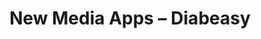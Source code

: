 ---
title: "New Media Apps &ndash; Diabeasy"
slug : diabeasy
description: "Opdracht: bedenk, ontwerp en maak een prototype van een smartwatch- en een smartphone-app, en maak er een promowebsite voor.<br><br>Diabeasy is een app voor diabetici die ervoor moet zorgen dat mensen met diabetes gedurende de hele dag een constante bloedsuikerspiegel hebben en het aantal insuline-injecties zo minimaal mogelijk kunnen houden."
tags:
  - name: Adobe XD
  - name: HTML
  - name: CSS
  - name: Jekyll
  - name: Sass
  - name: Markdown
  - name: JavaScript
type: intern
members:
    - name : "Stijn Gevens<br>&amp; Julie De Clerq"
      major: Crossmedia-ontwerp
      academic-year: 2de jaar
thumbnail:
    url: thumb_400x400.png
    alt: ""
    height: 1
    width: 1
    text-color: "ef5050"
    background-color: "374e70"
media:
    - url : ontwerp-website.png
      type: image
      text: Ontwerp voor de promosite die in Jekyll uitgewerkt moet worden.
    - url : wireflow-smartphone.jpg
      type: image
      text: Wireflow/Prototype voor de smartphone-app in Adobe XD.
    - url : wireflow-smartwatch.jpg
      type: image
      text: Wireflow/Prototype voor de smartwatch-app in Adobe XD.
created: 20/06/2017
order: 1
---